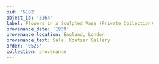 ```yaml
---
pid: '5182'
object_id: '3164'
label: Flowers in a Sculpted Vase (Private Collection)
provenance_date: '1959'
provenance_location: England, London
provenance_text: Sale, Koetser Gallery
order: '0525'
collection: provenance
---
```

